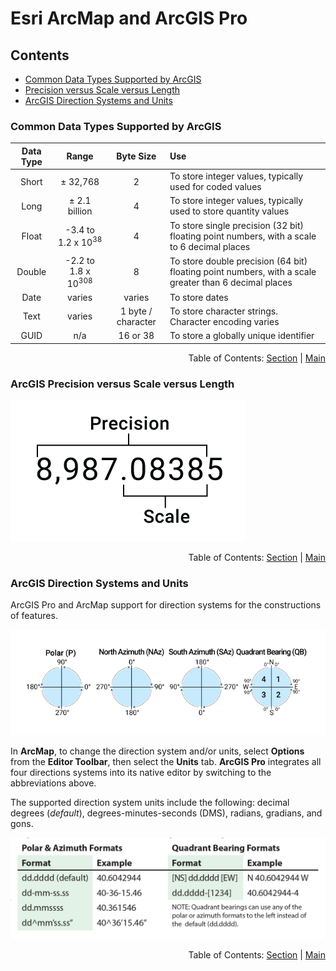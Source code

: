 # Esri ArcMap and ArcGIS Pro

## Contents
  - [Common Data Types Supported by ArcGIS](#common-data-types-supported-by-arcgis)
  - [Precision versus Scale versus Length](#arcgis-precision-versus-scale-versus-length)
  - [ArcGIS Direction Systems and Units](#arcgis-direction-systems-and-units)


### Common Data Types Supported by ArcGIS

| Data Type | Range | Byte Size | Use |
| :---:     | :---: | :---:     | :--- |
| Short | &plusmn; 32,768 | 2 | To store integer values, typically used for coded values |
| Long | &plusmn; 2.1 billion | 4 | To store integer values, typically used to store quantity values |
| Float | -3.4 to 1.2 x 10<sup>38</sup> | 4 | To store single precision (32 bit) floating point numbers, with a scale to 6 decimal places |
| Double | -2.2 to 1.8 x 10<sup>308</sup> | 8 | To store double precision (64 bit) floating point numbers, with a scale greater than 6 decimal places |
| Date | varies | varies | To store dates | 
| Text | varies | 1 byte / character | To store character strings. Character encoding varies |
| GUID | n/a | 16 or 38 | To store a globally unique identifier |

<div align="right">Table of Contents: <a href="#contents">Section</a> | <a href="../README.md#table-of-contents">Main</a></div>

### ArcGIS Precision versus Scale versus Length

![Precision vs Scale](../.imgs/precision-scale.png)

<div align="right">Table of Contents: <a href="#contents">Section</a> | <a href="../README.md#table-of-contents">Main</a></div>

### ArcGIS Direction Systems and Units

ArcGIS Pro and ArcMap support for direction systems for the constructions of features.

![GIS Direction Systems](../.imgs/gis-direction-systems.png)

In **ArcMap**, to change the direction system and/or units, select **Options** from the **Editor Toolbar**, then 
select the **Units** tab. **ArcGIS Pro** integrates all four directions systems into its native editor by switching to
the abbreviations above.

The supported direction system units include the following: decimal degrees (*default*), degrees-minutes-seconds (DMS), 
radians, gradians, and gons.
    
![GIS Direction System Formatting Examples](../.imgs/gis-direction-system-formatting.png)

<div align="right">Table of Contents: <a href="#contents">Section</a> | <a href="../README.md#table-of-contents">Main</a></div>
